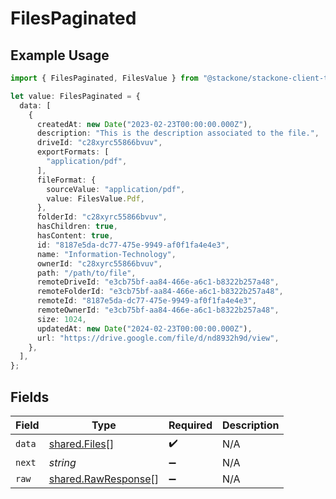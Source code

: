 # FilesPaginated

## Example Usage

```typescript
import { FilesPaginated, FilesValue } from "@stackone/stackone-client-ts/sdk/models/shared";

let value: FilesPaginated = {
  data: [
    {
      createdAt: new Date("2023-02-23T00:00:00.000Z"),
      description: "This is the description associated to the file.",
      driveId: "c28xyrc55866bvuv",
      exportFormats: [
        "application/pdf",
      ],
      fileFormat: {
        sourceValue: "application/pdf",
        value: FilesValue.Pdf,
      },
      folderId: "c28xyrc55866bvuv",
      hasChildren: true,
      hasContent: true,
      id: "8187e5da-dc77-475e-9949-af0f1fa4e4e3",
      name: "Information-Technology",
      ownerId: "c28xyrc55866bvuv",
      path: "/path/to/file",
      remoteDriveId: "e3cb75bf-aa84-466e-a6c1-b8322b257a48",
      remoteFolderId: "e3cb75bf-aa84-466e-a6c1-b8322b257a48",
      remoteId: "8187e5da-dc77-475e-9949-af0f1fa4e4e3",
      remoteOwnerId: "e3cb75bf-aa84-466e-a6c1-b8322b257a48",
      size: 1024,
      updatedAt: new Date("2024-02-23T00:00:00.000Z"),
      url: "https://drive.google.com/file/d/nd8932h9d/view",
    },
  ],
};
```

## Fields

| Field                                                             | Type                                                              | Required                                                          | Description                                                       |
| ----------------------------------------------------------------- | ----------------------------------------------------------------- | ----------------------------------------------------------------- | ----------------------------------------------------------------- |
| `data`                                                            | [shared.Files](../../../sdk/models/shared/files.md)[]             | :heavy_check_mark:                                                | N/A                                                               |
| `next`                                                            | *string*                                                          | :heavy_minus_sign:                                                | N/A                                                               |
| `raw`                                                             | [shared.RawResponse](../../../sdk/models/shared/rawresponse.md)[] | :heavy_minus_sign:                                                | N/A                                                               |